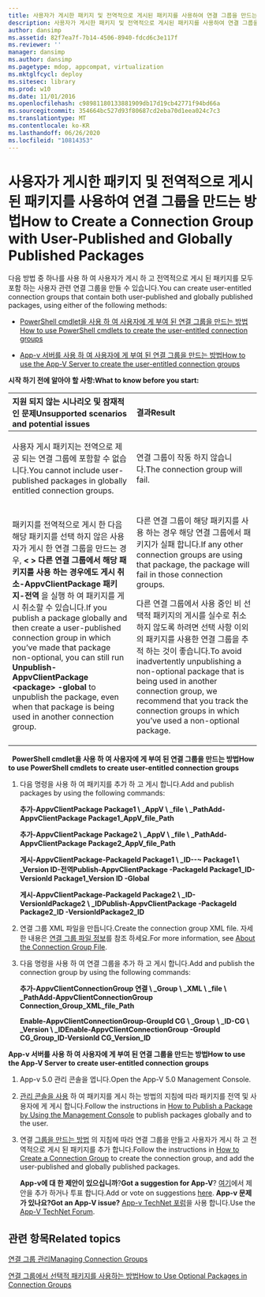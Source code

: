 ```yaml
---
title: 사용자가 게시한 패키지 및 전역적으로 게시된 패키지를 사용하여 연결 그룹을 만드는 방법
description: 사용자가 게시한 패키지 및 전역적으로 게시된 패키지를 사용하여 연결 그룹을 만드는 방법
author: dansimp
ms.assetid: 82f7ea7f-7b14-4506-8940-fdcd6c3e117f
ms.reviewer: ''
manager: dansimp
ms.author: dansimp
ms.pagetype: mdop, appcompat, virtualization
ms.mktglfcycl: deploy
ms.sitesec: library
ms.prod: w10
ms.date: 11/01/2016
ms.openlocfilehash: c98981180133881909db17d19cb42771f94bd66a
ms.sourcegitcommit: 354664bc527d93f80687cd2eba70d1eea024c7c3
ms.translationtype: MT
ms.contentlocale: ko-KR
ms.lasthandoff: 06/26/2020
ms.locfileid: "10814353"
---
```

# <span data-ttu-id="27dd5-103">사용자가 게시한 패키지 및 전역적으로 게시된 패키지를 사용하여 연결 그룹을 만드는 방법</span><span class="sxs-lookup"><span data-stu-id="27dd5-103">How to Create a Connection Group with User-Published and Globally Published Packages</span></span>
<span data-ttu-id="27dd5-104">다음 방법 중 하나를 사용 하 여 사용자가 게시 하 고 전역적으로 게시 된 패키지를 모두 포함 하는 사용자 관련 연결 그룹을 만들 수 있습니다.</span><span class="sxs-lookup"><span data-stu-id="27dd5-104">You can create user-entitled connection groups that contain both user-published and globally published packages, using either of the following methods:</span></span>

-   [<span data-ttu-id="27dd5-105">PowerShell cmdlet을 사용 하 여 사용자에 게 부여 된 연결 그룹을 만드는 방법</span><span class="sxs-lookup"><span data-stu-id="27dd5-105">How to use PowerShell cmdlets to create the user-entitled connection groups</span></span>](#bkmk-posh-userentitled-cg)

-   [<span data-ttu-id="27dd5-106">App-v 서버를 사용 하 여 사용자에 게 부여 된 연결 그룹을 만드는 방법</span><span class="sxs-lookup"><span data-stu-id="27dd5-106">How to use the App-V Server to create the user-entitled connection groups</span></span>](#bkmk-appvserver-userentitled-cg)

**<span data-ttu-id="27dd5-107">시작 하기 전에 알아야 할 사항:</span><span class="sxs-lookup"><span data-stu-id="27dd5-107">What to know before you start:</span></span>**

<table>
<colgroup>
<col width="50%" />
<col width="50%" />
</colgroup>
<thead>
<tr class="header">
<th align="left"><span data-ttu-id="27dd5-108">지원 되지 않는 시나리오 및 잠재적인 문제</span><span class="sxs-lookup"><span data-stu-id="27dd5-108">Unsupported scenarios and potential issues</span></span></th>
<th align="left"><span data-ttu-id="27dd5-109">결과</span><span class="sxs-lookup"><span data-stu-id="27dd5-109">Result</span></span></th>
</tr>
</thead>
<tbody>
<tr class="odd">
<td align="left"><p><span data-ttu-id="27dd5-110">사용자 게시 패키지는 전역으로 제공 되는 연결 그룹에 포함할 수 없습니다.</span><span class="sxs-lookup"><span data-stu-id="27dd5-110">You cannot include user-published packages in globally entitled connection groups.</span></span></p></td>
<td align="left"><p><span data-ttu-id="27dd5-111">연결 그룹이 작동 하지 않습니다.</span><span class="sxs-lookup"><span data-stu-id="27dd5-111">The connection group will fail.</span></span></p></td>
</tr>
<tr class="even">
<td align="left"><p><span data-ttu-id="27dd5-112">패키지를 전역적으로 게시 한 다음 해당 패키지를 선택 하지 않은 사용자가 게시 한 연결 그룹을 만드는 경우, <strong> &lt; &gt; 다른 연결 그룹에서 해당 패키지를 사용 하는 경우에도 게시 취소-AppvClientPackage 패키지-전역 </strong> 을 실행 하 여 패키지를 게시 취소할 수 있습니다.</span><span class="sxs-lookup"><span data-stu-id="27dd5-112">If you publish a package globally and then create a user-published connection group in which you’ve made that package non-optional, you can still run <strong>Unpublish-AppvClientPackage &lt;package&gt; -global</strong> to unpublish the package, even when that package is being used in another connection group.</span></span></p></td>
<td align="left"><p><span data-ttu-id="27dd5-113">다른 연결 그룹이 해당 패키지를 사용 하는 경우 해당 연결 그룹에서 패키지가 실패 합니다.</span><span class="sxs-lookup"><span data-stu-id="27dd5-113">If any other connection groups are using that package, the package will fail in those connection groups.</span></span></p>
<p><span data-ttu-id="27dd5-114">다른 연결 그룹에서 사용 중인 비 선택적 패키지의 게시를 실수로 취소 하지 않도록 하려면 선택 사항 이외의 패키지를 사용한 연결 그룹을 추적 하는 것이 좋습니다.</span><span class="sxs-lookup"><span data-stu-id="27dd5-114">To avoid inadvertently unpublishing a non-optional package that is being used in another connection group, we recommend that you track the connection groups in which you’ve used a non-optional package.</span></span></p></td>
</tr>
</tbody>
</table>

 
<a href="" id="bkmk-posh-userentitled-cg"></a>**<span data-ttu-id="27dd5-115">PowerShell cmdlet을 사용 하 여 사용자에 게 부여 된 연결 그룹을 만드는 방법</span><span class="sxs-lookup"><span data-stu-id="27dd5-115">How to use PowerShell cmdlets to create user-entitled connection groups</span></span>**

1.  <span data-ttu-id="27dd5-116">다음 명령을 사용 하 여 패키지를 추가 하 고 게시 합니다.</span><span class="sxs-lookup"><span data-stu-id="27dd5-116">Add and publish packages by using the following commands:</span></span>

    **<span data-ttu-id="27dd5-117">추가-AppvClientPackage Package1 \ _AppV \ _file \ _Path</span><span class="sxs-lookup"><span data-stu-id="27dd5-117">Add-AppvClientPackage Package1\_AppV\_file\_Path</span></span>**

    **<span data-ttu-id="27dd5-118">추가-AppvClientPackage Package2 \ _AppV \ _file \ _Path</span><span class="sxs-lookup"><span data-stu-id="27dd5-118">Add-AppvClientPackage Package2\_AppV\_file\_Path</span></span>**

    **<span data-ttu-id="27dd5-119">게시-AppvClientPackage-PackageId Package1 \ _ID--~ Package1 \ _Version ID-전역</span><span class="sxs-lookup"><span data-stu-id="27dd5-119">Publish-AppvClientPackage -PackageId Package1\_ID-VersionId Package1\_Version ID -Global</span></span>**

    **<span data-ttu-id="27dd5-120">게시-AppvClientPackage-PackageId Package2 \ _ID-VersionIdPackage2 \ _ID</span><span class="sxs-lookup"><span data-stu-id="27dd5-120">Publish-AppvClientPackage -PackageId Package2\_ID -VersionIdPackage2\_ID</span></span>**

2.  <span data-ttu-id="27dd5-121">연결 그룹 XML 파일을 만듭니다.</span><span class="sxs-lookup"><span data-stu-id="27dd5-121">Create the connection group XML file.</span></span> <span data-ttu-id="27dd5-122">자세한 내용은 [연결 그룹 파일 정보](about-the-connection-group-file.md)를 참조 하세요.</span><span class="sxs-lookup"><span data-stu-id="27dd5-122">For more information, see [About the Connection Group File](about-the-connection-group-file.md).</span></span>

3.  <span data-ttu-id="27dd5-123">다음 명령을 사용 하 여 연결 그룹을 추가 하 고 게시 합니다.</span><span class="sxs-lookup"><span data-stu-id="27dd5-123">Add and publish the connection group by using the following commands:</span></span>

    **<span data-ttu-id="27dd5-124">추가-AppvClientConnectionGroup 연결 \ _Group \ _XML \ _file \ _Path</span><span class="sxs-lookup"><span data-stu-id="27dd5-124">Add-AppvClientConnectionGroup Connection\_Group\_XML\_file\_Path</span></span>**

    **<span data-ttu-id="27dd5-125">Enable-AppvClientConnectionGroup-GroupId CG \ _Group \ _ID-CG \ _Version \ _ID</span><span class="sxs-lookup"><span data-stu-id="27dd5-125">Enable-AppvClientConnectionGroup -GroupId CG\_Group\_ID-VersionId CG\_Version\_ID</span></span>**

<a href="" id="bkmk-appvserver-userentitled-cg"></a>**<span data-ttu-id="27dd5-126">App-v 서버를 사용 하 여 사용자에 게 부여 된 연결 그룹을 만드는 방법</span><span class="sxs-lookup"><span data-stu-id="27dd5-126">How to use the App-V Server to create user-entitled connection groups</span></span>**

1.  <span data-ttu-id="27dd5-127">App-v 5.0 관리 콘솔을 엽니다.</span><span class="sxs-lookup"><span data-stu-id="27dd5-127">Open the App-V 5.0 Management Console.</span></span>

2.  <span data-ttu-id="27dd5-128">[관리 콘솔을 사용](how-to-publish-a-package-by-using-the-management-console-50.md) 하 여 패키지를 게시 하는 방법의 지침에 따라 패키지를 전역 및 사용자에 게 게시 합니다.</span><span class="sxs-lookup"><span data-stu-id="27dd5-128">Follow the instructions in [How to Publish a Package by Using the Management Console](how-to-publish-a-package-by-using-the-management-console-50.md) to publish packages globally and to the user.</span></span>

3.  <span data-ttu-id="27dd5-129">연결 [그룹을 만드는 방법](how-to-create-a-connection-group.md) 의 지침에 따라 연결 그룹을 만들고 사용자가 게시 하 고 전역적으로 게시 된 패키지를 추가 합니다.</span><span class="sxs-lookup"><span data-stu-id="27dd5-129">Follow the instructions in [How to Create a Connection Group](how-to-create-a-connection-group.md) to create the connection group, and add the user-published and globally published packages.</span></span>

    <span data-ttu-id="27dd5-130">**App-v에 대 한 제안이 있으십니까**?</span><span class="sxs-lookup"><span data-stu-id="27dd5-130">**Got a suggestion for App-V**?</span></span> <span data-ttu-id="27dd5-131">[여기](http://appv.uservoice.com/forums/280448-microsoft-application-virtualization)에서 제안을 추가 하거나 투표 합니다.</span><span class="sxs-lookup"><span data-stu-id="27dd5-131">Add or vote on suggestions [here](http://appv.uservoice.com/forums/280448-microsoft-application-virtualization).</span></span> **<span data-ttu-id="27dd5-132">App-v 문제가 있나요?</span><span class="sxs-lookup"><span data-stu-id="27dd5-132">Got an App-V issue?</span></span>** <span data-ttu-id="27dd5-133">[App-v TechNet 포럼](https://social.technet.microsoft.com/Forums/home?forum=mdopappv)을 사용 합니다.</span><span class="sxs-lookup"><span data-stu-id="27dd5-133">Use the [App-V TechNet Forum](https://social.technet.microsoft.com/Forums/home?forum=mdopappv).</span></span>

## <span data-ttu-id="27dd5-134">관련 항목</span><span class="sxs-lookup"><span data-stu-id="27dd5-134">Related topics</span></span>


[<span data-ttu-id="27dd5-135">연결 그룹 관리</span><span class="sxs-lookup"><span data-stu-id="27dd5-135">Managing Connection Groups</span></span>](managing-connection-groups.md)

[<span data-ttu-id="27dd5-136">연결 그룹에서 선택적 패키지를 사용하는 방법</span><span class="sxs-lookup"><span data-stu-id="27dd5-136">How to Use Optional Packages in Connection Groups</span></span>](how-to-use-optional-packages-in-connection-groups.md)

 

 





